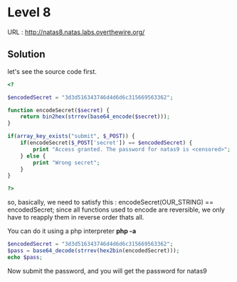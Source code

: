 # Level 8

URL : http://natas8.natas.labs.overthewire.org/


## Solution

let's see the source code first.

```php
<?

$encodedSecret = "3d3d516343746d4d6d6c315669563362";

function encodeSecret($secret) {
    return bin2hex(strrev(base64_encode($secret)));
}

if(array_key_exists("submit", $_POST)) {
    if(encodeSecret($_POST['secret']) == $encodedSecret) {
        print "Access granted. The password for natas9 is <censored>";
    } else {
        print "Wrong secret";
    }
}

?>

```

so, basically, we need to satisfy this : encodeSecret(OUR_STRING) == encodedSecret;
since all functions used to encode are reversible, we only have to reapply them in reverse order thats all.

You can do it using a php interpreter **php -a**


```php
$encodedSecret = "3d3d516343746d4d6d6c315669563362";
$pass = base64_decode(strrev(hex2bin(encodedSecret))); 
echo $pass;
```

Now submit the password, and you will get the password for natas9



